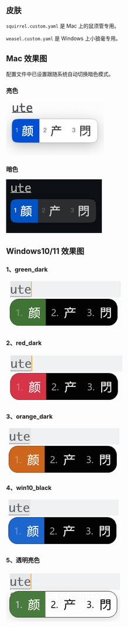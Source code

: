 ## 皮肤

`squirrel.custom.yaml` 是 Mac 上的鼠须管专用。

`weasel.custom.yaml` 是 Windows 上小狼毫专用。

## Mac 效果图

配置文件中已设置跟随系统自动切换暗色模式。

### 亮色

![light](../images/mac-light.png)

### 暗色

![dark](../images/mac-dark.png)

## Windows10/11 效果图

### 1、green_dark

![green dark](../images/green_dark.png)

### 2、red_dark

![red dark](../images/red_dark.png)

### 3、orange_dark

![orange dark](../images/orange_dark.png)

### 4、win10_black

![win10 black](../images/win10_black.png)

### 5、透明亮色

![transparent-green](../images/transparent-green.png)
